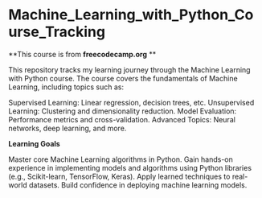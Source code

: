 # Machine_Learning_with_Python_Course_Tracking

**This course is from **freecodecamp.org** **

This repository tracks my learning journey through the Machine Learning with Python course.
The course covers the fundamentals of Machine Learning, including topics such as:

Supervised Learning: Linear regression, decision trees, etc.
Unsupervised Learning: Clustering and dimensionality reduction.
Model Evaluation: Performance metrics and cross-validation.
Advanced Topics: Neural networks, deep learning, and more.

**Learning Goals**

Master core Machine Learning algorithms in Python.
Gain hands-on experience in implementing models and algorithms using Python libraries (e.g., Scikit-learn, TensorFlow, Keras).
Apply learned techniques to real-world datasets.
Build confidence in deploying machine learning models.
